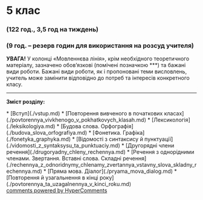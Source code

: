 <div id="hypercomments_widget" class="js-hypercomments-widget invisible"></div>

# 5 клас

### (122 год., 3,5 год на тиждень)
### (9 год. – резерв годин для використання на розсуд учителя)

<b>УВАГА!</b> У колонці «Мовленнєва лінія», крім необхідного теоретичного матеріалу, зазначено обов’язкові (помічені позначкою ***)  та бажані види роботи. Бажані види роботи, як і пропоновані теми висловлень, учитель може замінити відповідно до потреб та інтересів конкретного класу.

<hr>
<p><b>Зміст розділу:</b></p>
* [Вступ](./vstup.md)
* [Повторення вивченого в початкових класах](./povtorennya_vivkhenogo_v_pokhatkovych_klasah.md)  
* [Лексикологія](./leksikologiya.md)
* [Будова слова. Орфографія](./budova_slova_orfografiya.md)
* [Фонетика. Графіка](./fonetyka_graphyka.md)
* [Відомості  з синтаксису й пунктуації](./vidomosti_z_syntaksysu_ta_punktuaciy.md)
* [Другорядні члени речення](./drugoryadny_chleny_rechennya.md)
* [Речення з однорідними членами. Звертання. Вставні слова. Складні речення](./rechennya_z_odnoridnymy_chlenamy_zvertannya_vstavny_slova_skladny_rechennya.md)
* [Пряма мова. Діалог](./pryama_mova_dialog.md)
* [Повторення й узагальнення в кінці року](./povtorennya_ta_uzagalnennya_v_kinci_roku.md)

<div class="js-hypercomments-container">
<a href="http://hypercomments.com" class="hc-link" title="comments widget">comments powered by HyperComments</a>
</div>